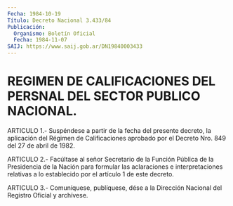 ```yaml
---
Fecha: 1984-10-19
Título: Decreto Nacional 3.433/84
Publicación:
  Organismo: Boletín Oficial
  Fecha: 1984-11-07
SAIJ: https://www.saij.gob.ar/DN19840003433
---
```

# REGIMEN DE CALIFICACIONES DEL PERSNAL DEL SECTOR PUBLICO NACIONAL.

<a id="1"></a>
ARTICULO  1.- Suspéndese a partir de la fecha del presente decreto, la  aplicación  del  Régimen  de  Calificaciones  aprobado  por  el Decreto Nro. 849 del 27 de abril de 1982.

<a id="2"></a>
ARTICULO  2.-  Facúltase  al señor Secretario de la Función Pública de la Presidencia de la Nación  para  formular  las  aclaraciones e interpretaciones  relativas a lo establecido por el artículo  1  de este decreto.

<a id="3"></a>
ARTICULO  3.- Comuníquese, publíquese, dése a la Dirección Nacional del Registro Oficial y archívese.